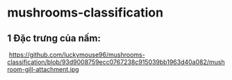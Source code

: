 # mushrooms-classification
## 1 Đặc trưng của nấm:
<img> https://github.com/luckymouse96/mushrooms-classification/blob/93d9008759ecc0767238c915039bb1963d40a082/mushroom-gill-attachment.jpg </img>
